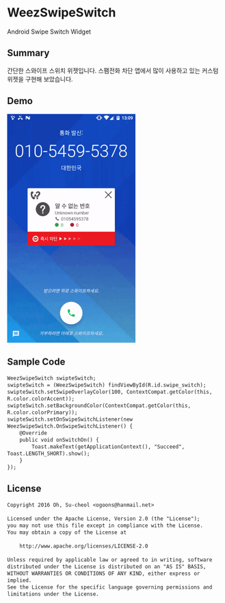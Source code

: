 # WeezSwipeSwitch
Android Swipe Switch Widget

## Summary
간단한 스와이프 스위치 위젯입니다. 
스팸전화 차단 앱에서 많이 사용하고 있는 커스텀 위젯을 구현해 보았습니다.

## Demo
![WeezSwipeSwitch Demo](./demo.gif)

## Sample Code
```
WeezSwipeSwitch swipteSwitch;
swipteSwitch = (WeezSwipeSwitch) findViewById(R.id.swipe_switch);
swipteSwitch.setSwipeOverlayColor(100, ContextCompat.getColor(this, R.color.colorAccent));
swipteSwitch.setBackgroundColor(ContextCompat.getColor(this, R.color.colorPrimary));
swipteSwitch.setOnSwipeSwitchListener(new WeezSwipeSwitch.OnSwipeSwitchListener() {
	@Override
	public void onSwitchOn() {
		Toast.makeText(getApplicationContext(), "Succeed", Toast.LENGTH_SHORT).show();
	}
});
```
  
## License
```
Copyright 2016 Oh, Su-cheol <ogoons@hanmail.net>

Licensed under the Apache License, Version 2.0 (the "License");
you may not use this file except in compliance with the License.
You may obtain a copy of the License at

    http://www.apache.org/licenses/LICENSE-2.0

Unless required by applicable law or agreed to in writing, software
distributed under the License is distributed on an "AS IS" BASIS,
WITHOUT WARRANTIES OR CONDITIONS OF ANY KIND, either express or implied.
See the License for the specific language governing permissions and
limitations under the License.
 ```
